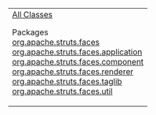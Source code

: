 <table>
<colgroup>
<col width="100%" />
</colgroup>
<tbody>
<tr class="odd">
<td align="left"><a href="allclasses-frame.html.md">All Classes</a>
<p>Packages<br /> <a href="org/apache/struts/faces/package-frame.html.md">org.apache.struts.faces</a><br /> <a href="org/apache/struts/faces/application/package-frame.html">org.apache.struts.faces.application</a><br /> <a href="org/apache/struts/faces/component/package-frame.html">org.apache.struts.faces.component</a><br /> <a href="org/apache/struts/faces/renderer/package-frame.html">org.apache.struts.faces.renderer</a><br /> <a href="org/apache/struts/faces/taglib/package-frame.html">org.apache.struts.faces.taglib</a><br /> <a href="org/apache/struts/faces/util/package-frame.html">org.apache.struts.faces.util</a><br /></p></td>
</tr>
</tbody>
</table>

 
